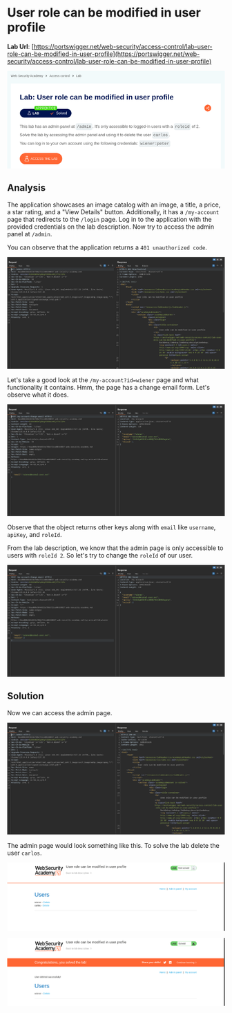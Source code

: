 # User role can be modified in user profile

**Lab Url**: [https://portswigger.net/web-security/access-control/lab-user-role-can-be-modified-in-user-profile](https://portswigger.net/web-security/access-control/lab-user-role-can-be-modified-in-user-profile)

![Lab Description](img/lab-description.png)

## Analysis

The application showcases an image catalog with an image, a title, a price, a star rating, and a "View Details" button. Additionally, it has a `/my-account` page that redirects to the `/login` page. Log in to the application with the provided credentials on the lab description. Now try to access the admin panel at `/admin`.

You can observe that the application returns a `401 unauthorized code`.

![Lab Unautherized](img/admin-401.png)

Let's take a good look at the `/my-account?id=wiener` page and what functionality it contains. Hmm, the page has a change email form. Let's observe what it does.

![Change Email Request](img/change-email-request.png)

Observe that the object returns other keys along with `email` like `username`, `apiKey`, and `roleId`.

From the lab description, we know that the admin page is only accessible to users with `roleId 2`. So let's try to change the `roleId` of our user.

![Changed Role Id](img/changed-role-id.png)

## Solution

Now we can access the admin page.

![Admin Request](img/admin-200.png)

The admin page would look something like this. To solve the lab delete the user `carlos`.

![Admin Panel](img/admin-panel.png)

![Lab Solved](img/lab-solved.png)
